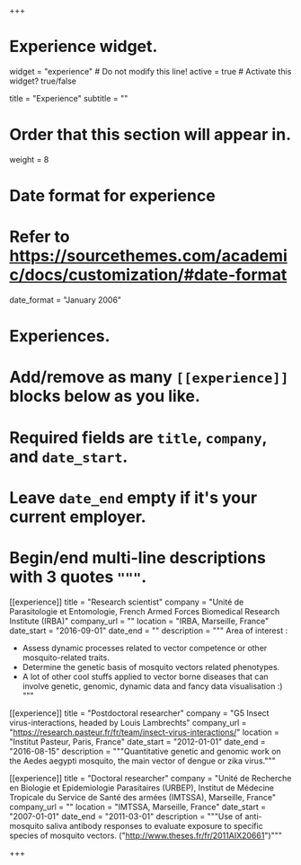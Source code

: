 +++
# Experience widget.
widget = "experience"  # Do not modify this line!
active = true  # Activate this widget? true/false

title = "Experience"
subtitle = ""

# Order that this section will appear in.
weight = 8

# Date format for experience
#   Refer to https://sourcethemes.com/academic/docs/customization/#date-format
date_format = "January 2006"

# Experiences.
#   Add/remove as many `[[experience]]` blocks below as you like.
#   Required fields are `title`, `company`, and `date_start`.
#   Leave `date_end` empty if it's your current employer.
#   Begin/end multi-line descriptions with 3 quotes `"""`.

[[experience]]
  title = "Research scientist"
  company = "Unité de Parasitologie et Entomologie, French Armed Forces Biomedical Research Institute (IRBA)"
  company_url = ""
  location = "IRBA, Marseille, France"
  date_start = "2016-09-01"
  date_end = ""
  description = """
  Area of interest :
  
  * Assess dynamic processes related to vector competence or other mosquito-related traits.
  * Determine the genetic basis of mosquito vectors related phenotypes.
  * A lot of other cool stuffs applied to vector borne diseases that can involve genetic, genomic, dynamic data and fancy data visualisation :)
  """

[[experience]]
  title = "Postdoctoral researcher"
  company = "G5 Insect virus-interactions, headed by Louis Lambrechts"
  company_url = "https://research.pasteur.fr/fr/team/insect-virus-interactions/"
  location = "Institut Pasteur, Paris, France"
  date_start = "2012-01-01"
  date_end = "2016-08-15"
  description = """Quantitative genetic and genomic work on the Aedes aegypti mosquito, the main vector of dengue or zika virus."""
  
[[experience]]
  title = "Doctoral researcher"
  company = "Unité de Recherche en Biologie et Epidemiologie Parasitaires (URBEP), Institut de Médecine Tropicale du Service de Santé des armées (IMTSSA), Marseille, France"
  company_url = ""
  location = "IMTSSA, Marseille, France"
  date_start = "2007-01-01"
  date_end = "2011-03-01"
  description = """Use of anti-mosquito saliva antibody responses to evaluate exposure to specific species of mosquito vectors. ("http://www.theses.fr/fr/2011AIX20661")"""
  
+++
